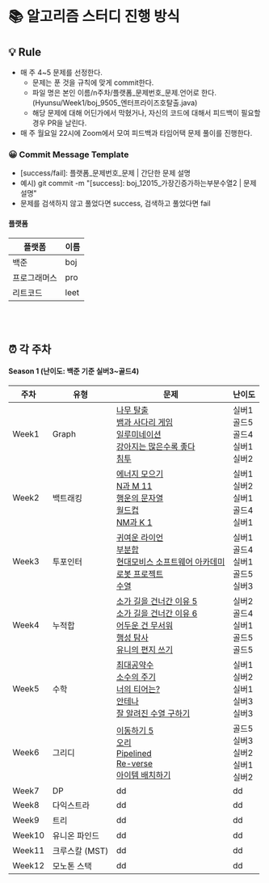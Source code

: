 # 📚 알고리즘 스터디 진행 방식

## 💡 Rule
- 매 주 4~5 문제를 선정한다.
  - 문제는 푼 것을 규칙에 맞게 commit한다.
  - 파일 명은 본인 이름/n주차/플랫폼_문제번호_문제.언어로 한다. (Hyunsu/Week1/boj_9505_엔터프라이즈호탈출.java)
  - 해당 문제에 대해 어딘가에서 막혔거나, 자신의 코드에 대해서 피드백이 필요할 경우 PR을 날린다.
- 매 주 월요일 22시에 Zoom에서 모여 피드백과 타임어택 문제 풀이를 진행한다.

### 😀 Commit Message Template
- [success/fail]: 플랫폼_문제번호_문제 | 간단한 문제 설명
- 예시) git commit -m "[success]: boj_12015_가장긴증가하는부분수열2 | 문제 설명"
- 문제를 검색하지 않고 풀었다면 success, 검색하고 풀었다면 fail

#### 플랫폼
|플랫폼|이름|
|---|---|
|백준|boj|
|프로그래머스|pro|
|리트코드|leet|

<br/><br/>

## ⏰ 각 주차
#### Season 1 (난이도: 백준 기준 실버3~골드4)
|   주차   |   유형   |   문제   |   난이도   |
|--------------|--------------|--------------|--------------|
|Week1|Graph| [나무 탈출](https://www.acmicpc.net/problem/15900) <br/> [뱀과 사다리 게임](https://www.acmicpc.net/problem/16928) <br/> [일루미네이션](https://www.acmicpc.net/problem/5547) <br/> [강아지는 많은수록 좋다](https://www.acmicpc.net/problem/27971) <br/> [침투](https://www.acmicpc.net/problem/13565) <br/> | 실버1 <br/> 골드5 <br/> 골드4 <br/> 실버1 <br/> 실버2 <br/> |
|Week2|백트래킹|[에너지 모으기](https://www.acmicpc.net/problem/16198) </br> [N과 M 11](https://www.acmicpc.net/problem/15665) </br> [행운의 문자열](https://www.acmicpc.net/problem/1342) </br> [월드컵](https://www.acmicpc.net/problem/6987) </br> [NM과 K 1](https://www.acmicpc.net/problem/18290) <br/>| 실버1 <br/> 실버2 <br/> 실버1 <br/> 골드4 <br/> 실버1 <br/>|
|Week3|투포인터|[귀여운 라이언](https://www.acmicpc.net/problem/15565) <br/> [부분합](https://www.acmicpc.net/problem/1806) <br/> [현대모비스 소프트웨어 아카데미](https://www.acmicpc.net/problem/26091) <br/> [로봇 프로젝트](https://www.acmicpc.net/problem/3649) <br/> [수열](https://www.acmicpc.net/problem/2559) <br/> | 실버1 <br/> 골드4 <br/> 실버1 <br/> 골드5 <br/> 실버3 <br/>|
|Week4|누적합|[소가 길을 건너간 이유 5](https://www.acmicpc.net/problem/14465) </br> [소가 길을 건너간 이유 6](https://www.acmicpc.net/problem/14466) </br> [어두운 건 무서워](https://www.acmicpc.net/problem/16507) </br> [행성 탐사](https://www.acmicpc.net/problem/5549) </br> [유니의 편지 쓰기](https://www.acmicpc.net/problem/28070)| 실버2 <br/> 골드4 <br/> 실버1 <br/> 골드5 <br/> 골드5 <br/>|
|Week5|수학|[최대공약수](https://www.acmicpc.net/problem/1850) <br/> [소수의 주기](https://www.acmicpc.net/problem/7546) <br/> [너의 티어는?](https://www.acmicpc.net/problem/14613) <br/> [안테나](https://www.acmicpc.net/problem/18310) <br/> [잘 알려진 수열 구하기](https://www.acmicpc.net/problem/24516) <br/> | 실버1 <br/> 실버2 <br/> 실버1 <br/> 실버3 <br/> 실버3 |
|Week6|그리디|[이동하기 5](https://www.acmicpc.net/problem/20035) <br/> [오리](https://www.acmicpc.net/problem/12933) <br/> [Pipelined](https://www.acmicpc.net/problem/30874) <br/> [Re-verse](https://www.acmicpc.net/problem/30425) <br/> [아이템 배치하기](https://www.acmicpc.net/problem/21599) | 골드5 <br/> 실버3 <br/> 실버2 <br/> 실버1 <br/> 실버2 <br/>|
|Week7|DP|dd|dd|
|Week8|다익스트라|dd|dd|
|Week9|트리|dd|dd|
|Week10|유니온 파인드|dd|dd|
|Week11|크루스칼 (MST)|dd|dd|
|Week12|모노톤 스택|dd|dd|
